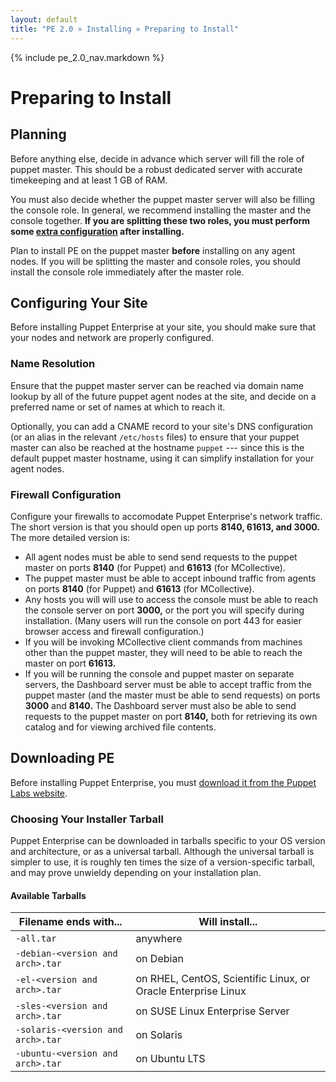 ```yaml
---
layout: default
title: "PE 2.0 » Installing » Preparing to Install"
---
```


{% include pe_2.0_nav.markdown %}

Preparing to Install
=====

Planning
-----

Before anything else, decide in advance which server will fill the role of puppet master. This should be a robust dedicated server with accurate timekeeping and at least 1 GB of RAM. 

You must also decide whether the puppet master server will also be filling the console role. In general, we recommend installing the master and the console together. **If you are splitting these two roles, you must perform some [extra configuration][consoleconfig] after installing.** 

Plan to install PE on the puppet master **before** installing on any agent nodes. If you will be splitting the master and console roles, you should install the console role immediately after the master role.

[consoleconfig]: ./install_basic.html#exchanging-consolepuppet-master-certificates

Configuring Your Site
-----

Before installing Puppet Enterprise at your site, you should make sure that your nodes and network are properly configured.

### Name Resolution

Ensure that the puppet master server can be reached via domain name lookup by all of the future puppet agent nodes at the site, and decide on a preferred name or set of names at which to reach it. 

Optionally, you can add a CNAME record to your site's DNS configuration (or an alias in the relevant `/etc/hosts` files) to ensure that your puppet master can also be reached at the hostname `puppet` --- since this is the default puppet master hostname, using it can simplify installation for your agent nodes. 

### Firewall Configuration

Configure your firewalls to accomodate Puppet Enterprise's network traffic. The short version is that you should open up ports **8140, 61613, and 3000.** The more detailed version is:

* All agent nodes must be able to send send requests to the puppet master on ports **8140** (for Puppet) and **61613** (for MCollective).
* The puppet master must be able to accept inbound traffic from agents on ports **8140** (for Puppet) and **61613** (for MCollective).
* Any hosts you will will use to access the console must be able to reach the console server on port **3000,** or the port you will specify during installation. (Many users will run the console on port 443 for easier browser access and firewall configuration.)
* If you will be invoking MCollective client commands from machines other than the puppet master, they will need to be able to reach the master on port **61613.**
* If you will be running the console and puppet master on separate servers, the Dashboard server must be able to accept traffic from the puppet master (and the master must be able to send requests) on ports **3000** and **8140.** The Dashboard server must also be able to send requests to the puppet master on port **8140,** both for retrieving its own catalog and for viewing archived file contents.

Downloading PE
-----

Before installing Puppet Enterprise, you must [download it from the Puppet Labs website][downloadpe].

[downloadpe]: http://puppetlabs.com/misc/pe-files/

### Choosing Your Installer Tarball

Puppet Enterprise can be downloaded in tarballs specific to your OS version and architecture, or as a universal tarball. Although the universal tarball is simpler to use, it is roughly ten times the size of a version-specific tarball, and may prove unwieldy depending on your installation plan. 

#### Available Tarballs

|      Filename ends with...        |                     Will install...                           |
|-----------------------------------|---------------------------------------------------------------|
| `-all.tar`                        | anywhere                                                      |
| `-debian-<version and arch>.tar`  | on Debian                                                     |
| `-el-<version and arch>.tar`      | on RHEL, CentOS, Scientific Linux, or Oracle Enterprise Linux |
| `-sles-<version and arch>.tar`    | on SUSE Linux Enterprise Server                               |
| `-solaris-<version and arch>.tar` | on Solaris                                                    | 
| `-ubuntu-<version and arch>.tar`  | on Ubuntu LTS                                                 |

